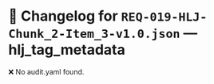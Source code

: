 # 📝 Changelog for `REQ-019-HLJ-Chunk_2-Item_3-v1.0.json` — **hlj_tag_metadata**

❌ No audit.yaml found.
